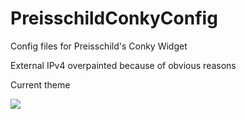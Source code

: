 # PreisschildConkyConfig
Config files for Preisschild's Conky Widget


External IPv4 overpainted because of obvious reasons 

Current theme

<img src="http://imgur.com/eM0pJF8" />
